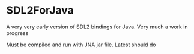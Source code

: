 # SDL2ForJava
A very very early version of SDL2 bindings for Java. Very much a work in progress


Must be compiled and run with JNA jar file. Latest should do